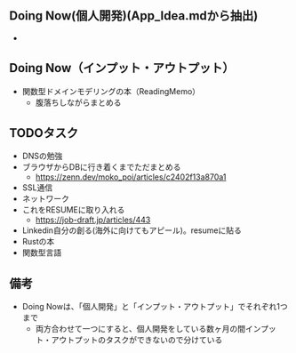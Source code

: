 ## Doing Now(個人開発)(App_Idea.mdから抽出)

- 

## Doing Now（インプット・アウトプット）

- 関数型ドメインモデリングの本（ReadingMemo）
    - 腹落ちしながらまとめる

## TODOタスク

- DNSの勉強
- ブラウザからDBに行き着くまでただまとめる
    - https://zenn.dev/moko_poi/articles/c2402f13a870a1
- SSL通信
- ネットワーク
- これをRESUMEに取り入れる
    - https://job-draft.jp/articles/443
- Linkedin自分の創る(海外に向けてもアピール)。resumeに貼る
- Rustの本
- 関数型言語

## 備考

- Doing Nowは、「個人開発」と「インプット・アウトプット」でそれぞれ1つまで
    - 両方合わせて一つにすると、個人開発をしている数ヶ月の間インプット・アウトプットのタスクができないので分けている

